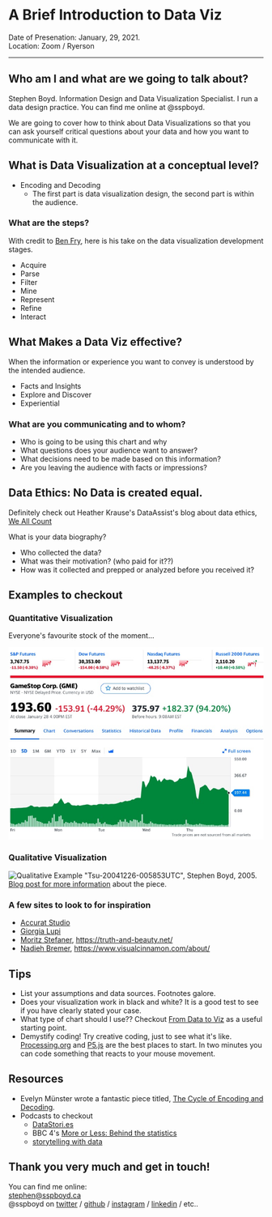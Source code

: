 # A Brief Introduction to Data Viz

Date of Presenation: January, 29, 2021.  
Location: Zoom / Ryerson

---

## Who am I and what are we going to talk about?

Stephen Boyd. Information Design and Data Visualization Specialist. I run a data design practice. You can find me online at @sspboyd.

We are going to cover how to think about Data Visualizations so that you can ask yourself critical questions about your data and how you want to communicate with it. 


## What is Data Visualization at a conceptual level?

- Encoding and Decoding
  - The first part is data visualization design, the second part is within the audience. 

### What are the steps?
With credit to [Ben Fry](https://www.benfry.com/), here is his take on the data visualization development stages.

- Acquire
- Parse
- Filter
- Mine
- Represent
- Refine
- Interact

## What Makes a Data Viz effective?
When the information or experience you want to convey is understood by the intended audience.

- Facts and Insights
- Explore and Discover
- Experiential 

### What are you communicating and to whom? 
- Who is going to be using this chart and why
- What questions does your audience want to answer? 
- What decisions need to be made based on this information?
- Are you leaving the audience with facts or impressions?

## Data Ethics: No Data is created equal.
Definitely check out Heather Krause's DataAssist's blog about data ethics, [We All Count](https://idatassist.com/we-all-count/)

What is your data biography?
- Who collected the data?
- What was their motivation? (who paid for it??)
- How was it collected and prepped or analyzed before you received it?

## Examples to checkout
### Quantitative Visualization

Everyone's favourite stock of the moment...

![$GME Quantitative Example](assets/GME.jpg)

### Qualitative Visualization
![Qualitative Example](https://66.media.tumblr.com/tumblr_ld2wwj6zWw1qz4fww.jpg)
"Tsu-20041226-005853UTC", Stephen Boyd, 2005.  
[Blog post for more information](https://sspboyd.ca/blog/2010/12/14/tsu-20041226-005853utc/) about the piece.

### A few sites to look to for inspiration
- [Accurat Studio](http://accurat.it/)
- [Giorgia Lupi](http://giorgialupi.com/)
- [Moritz Stefaner](https://truth-and-beauty.net/), https://truth-and-beauty.net/
- [Nadieh Bremer](https://www.visualcinnamon.com/about/), https://www.visualcinnamon.com/about/

## Tips
- List your assumptions and data sources. Footnotes galore. 
- Does your visualization work in black and white? It is a good test to see if you have clearly stated your case. 
- What type of chart should I use?? Checkout [From Data to Viz](https://www.data-to-viz.com/) as a useful starting point. 
- Demystify coding! Try creative coding, just to see what it's like. [Processing.org](http://Processing.org) and [P5.js](http://P5js.org) are the best places to start. In two minutes you can code something that reacts to your mouse movement. 

## Resources
- Evelyn Münster wrote a fantastic piece titled, [The Cycle of Encoding and Decoding](https://medium.com/nightingale/the-cycle-of-encoding-and-decoding-f3ff17010631).
 - Podcasts to checkout
   - [DataStori.es](http://Datastori.es/)
   - BBC 4's [More or Less: Behind the statistics](https://www.bbc.co.uk/programmes/p02nrss1/episodes/downloads)
   - [storytelling with data](https://www.storytellingwithdata.com/podcast)


## Thank you very much and get in touch!
You can find me online:  
stephen@sspboyd.ca  
@sspboyd on [twitter](https://twitter.com/sspboyd) / [github](https://github.com/sspboyd) / [instagram](https://www.instagram.com/sspboyd/) / [linkedin](https://www.linkedin.com/in/sspboyd/) / etc..
